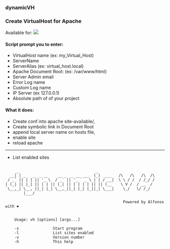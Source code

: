 ### dynamicVH
### Create VirtualHost for Apache 


Available for: [![](https://img.shields.io/badge/OS-Ubuntu-orange?style=flat&logo=linux&logoColor=black)](https://ubuntu.com/)

#### Script prompt you to enter:
* VirtualHost name (ex:  my_Virtual_Host)
* ServerName
* ServerAlias (ex: virtual_host.local)
* Apache Document Root: (ex: /var/www/html)
* Server Admin email 
* Error Log name
* Custom Log name
* IP Server (ex 127.0.0.1)
* Absolute path of of your project


#### What it does:

* Create conf into apache site-available/,
* Create symbolic link in Document Root
* append local server name on hosts file,
* enable site 
* reload apache
_____
* List enabled sites







```

     _                                  _                         
  __| | _   _  _ __    __ _  _ __ ___  (_)  ___   /\   /\   /\  /\
 / _` || | | || '_ \  / _` || '_ ` _ \ | | / __|  \ \ / /  / /_/ /
| (_| || |_| || | | || (_| || | | | | || || (__    \ V /  / __  / 
 \__,_| \__, ||_| |_| \__,_||_| |_| |_||_| \___|    \_/   \/ /_/  
        |___/                                                     

                                                    Powered by Alfonso with ❤ 
    

    Usage: vh [options] [args...]

    -s               Start program
    -l               List sites enabled
    -v               Version number
    -h               This help

```
